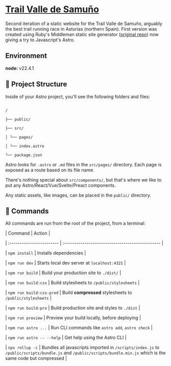 # [Trail Valle de Samuño](www.trailvallesamu%C3%B1o.es)
Second iteration of a static website for the Trail Valle de Samuño, arguably the best trail running race in Asturias (northern Spain). First version was created using Ruby's Middleman static site generator ([original repo](https://github.com/guitarranalon/trailvallesamuno)) now giving a try to Javascript's Astro.
  
 ## Environment
 **node:** v22.4.1  
## 🚀 Project Structure

  

Inside of your Astro project, you'll see the following folders and files:

  

```text

/

├── public/

├── src/

│ └── pages/

│ └── index.astro

└── package.json

```

  

Astro looks for `.astro` or `.md` files in the `src/pages/` directory. Each page is exposed as a route based on its file name.

  

There's nothing special about `src/components/`, but that's where we like to put any Astro/React/Vue/Svelte/Preact components.

  

Any static assets, like images, can be placed in the `public/` directory.

  

## 🧞 Commands

  

All commands are run from the root of the project, from a terminal:

  

| Command | Action |

| :------------------------ | :----------------------------------------------- |

| `npm install` | Installs dependencies |

| `npm run dev` | Starts local dev server at `localhost:4321` |

| `npm run build` | Build your production site to `./dist/` |

| `npm run build:css` | Build stylesheets to `/public/stylesheets` |

| `npm run build:css-prod` | Build **compressed** stylesheets to `/public/stylesheets` |

| `npm run build:pro` | Build production site and styles to `./dist` |

| `npm run preview` | Preview your build locally, before deploying |

| `npm run astro ...` | Run CLI commands like `astro add`, `astro check` |

| `npm run astro -- --help` | Get help using the Astro CLI |

| `npx rollup -c` | Bundles all javascripts imported in `/scripts/index.js` to `/public/scripts/bundle.js` and `/public/scripts/bundle.min.js` which is the same code but compressed |